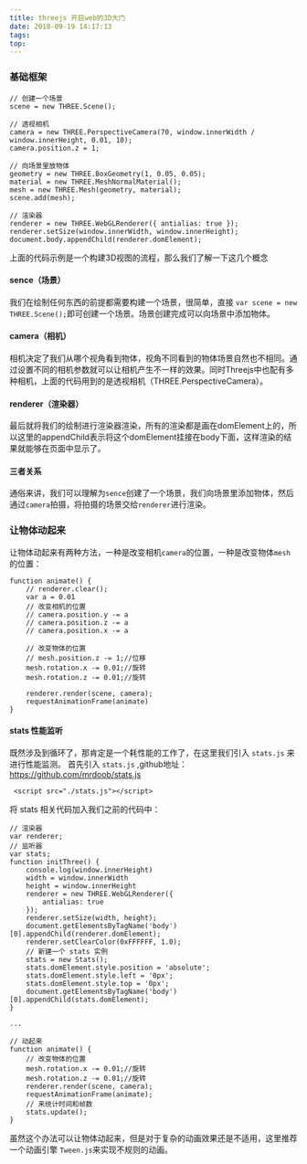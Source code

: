 ```yaml
---
title: threejs 开启web的3D大门
date: 2018-09-19 14:17:13
tags:
top:
---
```

### 基础框架

```
// 创建一个场景
scene = new THREE.Scene();

// 透视相机
camera = new THREE.PerspectiveCamera(70, window.innerWidth / window.innerHeight, 0.01, 10);
camera.position.z = 1;

// 向场景里放物体
geometry = new THREE.BoxGeometry(1, 0.05, 0.05);
material = new THREE.MeshNormalMaterial();
mesh = new THREE.Mesh(geometry, material);
scene.add(mesh);

// 渲染器
renderer = new THREE.WebGLRenderer({ antialias: true });
renderer.setSize(window.innerWidth, window.innerHeight);
document.body.appendChild(renderer.domElement);
```

上面的代码示例是一个构建3D视图的流程，那么我们了解一下这几个概念

#### sence（场景）
我们在绘制任何东西的前提都需要构建一个场景，很简单，直接 `var scene = new THREE.Scene();`即可创建一个场景。场景创建完成可以向场景中添加物体。
#### camera（相机）
相机决定了我们从哪个视角看到物体，视角不同看到的物体场景自然也不相同。通过设置不同的相机参数就可以让相机产生不一样的效果。同时Threejs中也配有多种相机，上面的代码用到的是透视相机（THREE.PerspectiveCamera）。
#### renderer（渲染器）
最后就将我们的绘制进行渲染器渲染，所有的渲染都是画在domElement上的，所以这里的appendChild表示将这个domElement挂接在body下面，这样渲染的结果就能够在页面中显示了。

#### 三者关系
通俗来讲，我们可以理解为`sence`创建了一个场景，我们向场景里添加物体，然后通过`camera`拍摄，将拍摄的场景交给`renderer`进行渲染。

### 让物体动起来

让物体动起来有两种方法，一种是改变相机`camera`的位置，一种是改变物体`mesh`的位置：

```
function animate() {
    // renderer.clear();
    var a = 0.01
    // 改变相机的位置
    // camera.position.y -= a
    // camera.position.z -= a
    // camera.position.x -= a

    // 改变物体的位置
    // mesh.position.z -= 1;//位移
    mesh.rotation.x -= 0.01;//旋转
    mesh.rotation.z -= 0.01;//旋转

    renderer.render(scene, camera);
    requestAnimationFrame(animate)
}
```

#### stats 性能监听

既然涉及到循环了，那肯定是一个耗性能的工作了，在这里我们引入 `stats.js` 来进行性能监测。
首先引入 `stats.js` ,github地址：https://github.com/mrdoob/stats.js
```
 <script src="./stats.js"></script>
```
将 stats 相关代码加入我们之前的代码中：
```
// 渲染器
var renderer;
// 监听器
var stats;
function initThree() {
    console.log(window.innerHeight)
    width = window.innerWidth
    height = window.innerHeight
    renderer = new THREE.WebGLRenderer({
        antialias: true
    });
    renderer.setSize(width, height);
    document.getElementsByTagName('body')[0].appendChild(renderer.domElement);
    renderer.setClearColor(0xFFFFFF, 1.0);
    // 新建一个 stats 实例
    stats = new Stats();
    stats.domElement.style.position = 'absolute';
    stats.domElement.style.left = '0px';
    stats.domElement.style.top = '0px';
    document.getElementsByTagName('body')[0].appendChild(stats.domElement);
}

...

// 动起来
function animate() {
    // 改变物体的位置
    mesh.rotation.x -= 0.01;//旋转
    mesh.rotation.z -= 0.01;//旋转
    renderer.render(scene, camera);
    requestAnimationFrame(animate);
    // 来统计时间和帧数
    stats.update();
}
```

虽然这个办法可以让物体动起来，但是对于复杂的动画效果还是不适用，这里推荐一个动画引擎 `Tween.js`来实现不规则的动画。




